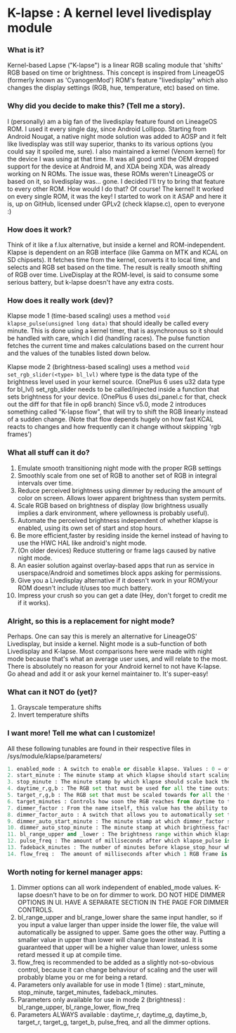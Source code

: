 # K-lapse : A kernel level livedisplay module

### What is it?
Kernel-based Lapse ("K-lapse") is a linear RGB scaling module that 'shifts' RGB based on time or brightness.
This concept is inspired from LineageOS (formerly known as 'CyanogenMod') ROM's feature "livedisplay" which also changes the display settings (RGB, hue, temperature, etc) based on time.

### Why did you decide to make this? (Tell me a story).
I (personally) am a big fan of the livedisplay feature found on LineageOS ROM. I used it every single day, since Android Lollipop.
Starting from Android Nougat, a native night mode solution was added to AOSP and it felt like livedisplay was still way superior,
thanks to its various options (you could say it spoiled me, sure). I also maintained a kernel (Venom kernel) for the device I was using at that time.
It was all good until the OEM dropped support for the device at Android M, and XDA being XDA, was already working on N ROMs.
The issue was, these ROMs weren't LineageOS or based on it, so livedisplay was... gone. I decided I'll try to bring that feature to every other ROM.
How would I do that? Of course! The kernel! It worked on every single
ROM, it was the key! I started to work on it ASAP and here it is, up on
GitHub, licensed under GPLv2 (check klapse.c), open to everyone :)

### How does it work?
Think of it like a f.lux alternative, but inside a kernel and ROM-independent.
Klapse is dependent on an RGB interface (like Gamma on MTK and KCAL on SD chipsets).
It fetches time from the kernel, converts it to local time, and selects and RGB set based on the time. The result is really smooth shifting of RGB over time.
LiveDisplay at the ROM-level, is said to consume some serious battery, but k-lapse doesn't have any extra costs.

### How does it really work (dev)?
Klapse mode 1 (time-based scaling) uses a method `void klapse_pulse(unsigned long data)` that should ideally be called every minute.
This is done using a kernel timer, that is asynchronous so it should be handled with care, which I did (handling races).
The pulse function fetches the current time and makes calculations based on the current hour and the values of the tunables listed down below.

Klapse mode 2 (brightness-based scaling) uses a method `void set_rgb_slider(<type> bl_lvl)` where type is the data type of the brightness level used in your kernel source.
(OnePlus 6 uses u32 data type for bl_lvl)
set_rgb_slider needs to be called/injected inside a function that sets brightness for your device.
(OnePlus 6 uses dsi_panel.c for that, check out the diff for that file in op6 branch)
Since v5.0, mode 2 introduces something called "K-lapse flow", that will try to shift the RGB linearly instead of a sudden change.
(Note that flow depends hugely on how fast KCAL reacts to changes and how frequently can it change without skipping 'rgb frames')

### What all stuff can it do?
1. Emulate smooth transitioning night mode with the proper RGB settings
2. Smoothly scale from one set of RGB to another set of RGB in integral intervals over time.
3. Reduce perceived brightness using dimmer by reducing the amount of color on screen. Allows lower apparent brightness than system permits.
4. Scale RGB based on brightness of display (low brightness usually implies a dark environment, where yellowness is probably useful).
5. Automate the perceived brightness independent of whether klapse is enabled, using its own set of start and stop hours.
6. Be more efficient,faster by residing inside the kernel instead of having to use the HWC HAL like android's night mode.
7. (On older devices) Reduce stuttering or frame lags caused by native night mode.
8. An easier solution against overlay-based apps that run as service in userspace/Android and sometimes block apps asking for permissions.
9. Give you a Livedisplay alternative if it doesn't work in your ROM/your ROM doesn't include it/uses too much battery.
10. Impress your crush so you can get a date (Hey, don't forget to credit me if it works).

### Alright, so this is a replacement for night mode?
Perhaps. One can say this is merely an alternative for LineageOS' Livedisplay, but inside a kernel. Night mode is a sub-function of both Livedisplay and K-lapse.
Most comparisons here were made with night mode because that's what an average user uses, and will relate to the most.
There is absolutely no reason for your Android kernel to not have K-lapse. Go ahead and add it or ask your kernel maintainer to. It's super-easy!

### What can it NOT do (yet)?
1. Grayscale temperature shifts
2. Invert temperature shifts

### I want more! Tell me what can I customize!
All these following tunables are found in their respective files in /sys/module/klapse/parameters/
```python
1. enabled_mode : A switch to enable or disable klapse. Values : 0 = off, 1 = time mode, 2 = brightness mode
2. start_minute : The minute stamp at which klapse should start scaling the RGB values from daytime to target (see next points). Values : 0-1439
3. stop_minute : The minute stamp by which klapse should scale back the RGB values from target to daytime (see next points). Values : 0-1439
4. daytime_r,g,b : The RGB set that must be used for all the time outside of start and stop minutes range (mode 1), or above bl_range_upper (mode 2)
5. target_r,g,b : The RGB set that must be scaled towards for all the time inside of start and stop minutes range (mode 1), or below bl_range_lower (mode 2)
6. target_minutes : Controls how soon the RGB reaches from daytime to target inside of start and stop hour range. Once target is reached, it remains constant till fadeback_minutes (#13) before stop hour, where target RGB scales back to daytime RGB.
7. dimmer_factor : From the name itself, this value has the ability to bend perception and make your display appear as if it is at a lesser brightness level than it actually is at. It works by reducing the RGB values by the same factor. Values : 10-100, (100 means accurate brightness, 50 means 50% of current intensity, you get it)
8. dimmer_factor_auto : A switch that allows you to automatically set the brightness factor in a set time range. Value : 0 = off, 1 = on
9. dimmer_auto_start_minute : The minute stamp at which dimmer_factor should be applied. Works only if #8 is 1. Values : 0-1439
10. dimmer_auto_stop_minute : The minute stamp at which brightness_factor should be reverted to 100. Works only if #8 is 1. Values : 0-1439
11. bl_range_upper and _lower : The brightness range within which klapse should scale from daytime to target_rgb. Works only if #1 is 2. Values : MIN_BRIGHTNESS-MAX_BRIGHTNESS
12. pulse_freq : The amount of milliseconds after which klapse_pulse is called. A more developer-targeted tunable. Only works when one or both of #1 and #8 are 1. Values : 50-600000 (Represents 50ms to 10 minutes)
13. fadeback_minutes : The number of minutes before klapse_stop_hour when RGB should start going back to daytime_rgb. Only works when #1 is 1. Values : 0-minutes between #2 and #3
14. flow_freq :  The amount of milliseconds after which 1 RGB frame is shifted. Somewhat developer-targeted parameter. Only works when mode 2 is enabled. Values : 50-600000 (Represents 50ms to 10 minutes)
```

### Worth noting for kernel manager apps:
1. Dimmer options can all work independent of enabled_mode values. K-lapse doesn't have to be on for dimmer to work. DO NOT HIDE DIMMER OPTIONS IN UI. HAVE A SEPARATE SECTION IN THE PAGE FOR DIMMER CONTROLS.
2. bl_range_upper and bl_range_lower share the same input handler, so if you input a value larger than upper inside the lower file, the value will automatically be assigned to upper. Same goes the other way. Putting a smaller value in upper than lower will change lower instead. It is guaranteed that upper will be a higher value than lower, unless some retard messed it up at compile time.
3. flow_freq is recommended to be added as a slightly not-so-obvious control, because it can change behaviour of scaling and the user will probably blame you or me for being a retard.
4. Parameters only available for use in mode 1 (time) : start_minute, stop_minute, target_minutes, fadeback_minutes.
5. Parameters only available for use in mode 2 (brightness) : bl_range_upper, bl_range_lower, flow_freq
6. Parameters ALWAYS available : daytime_r, daytime_g, daytime_b, target_r, target_g, target_b, pulse_freq, and all the dimmer options.
